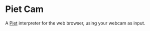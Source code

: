 # Piet Cam

A [Piet](https://www.dangermouse.net/esoteric/piet.html) interpreter for the web browser, using your webcam as input. 
